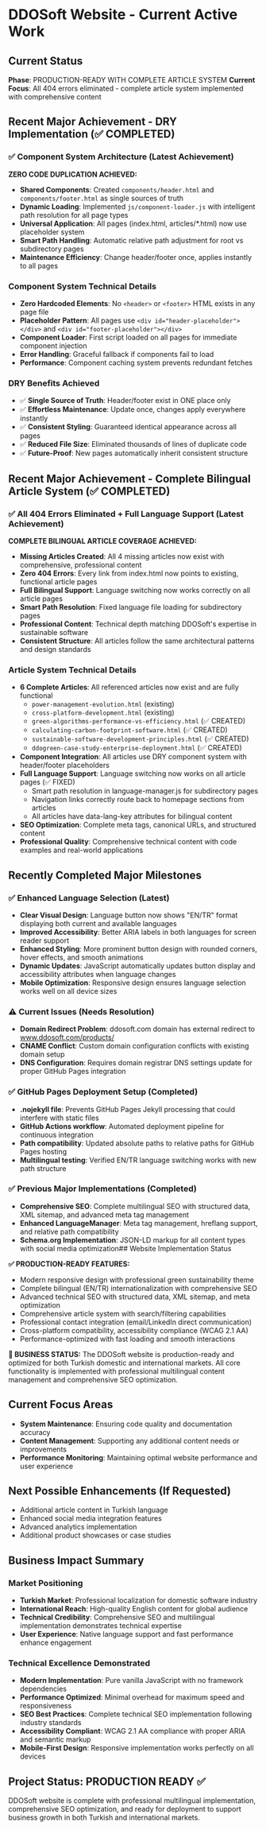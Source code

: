 # DDOSoft Website - Current Active Work

## Current Status
**Phase**: PRODUCTION-READY WITH COMPLETE ARTICLE SYSTEM
**Current Focus**: All 404 errors eliminated - complete article system implemented with comprehensive content

## Recent Major Achievement - DRY Implementation (✅ COMPLETED)

### ✅ Component System Architecture (Latest Achievement)
**ZERO CODE DUPLICATION ACHIEVED:**
- **Shared Components**: Created `components/header.html` and `components/footer.html` as single sources of truth
- **Dynamic Loading**: Implemented `js/component-loader.js` with intelligent path resolution for all page types
- **Universal Application**: All pages (index.html, articles/*.html) now use placeholder system
- **Smart Path Handling**: Automatic relative path adjustment for root vs subdirectory pages
- **Maintenance Efficiency**: Change header/footer once, applies instantly to all pages

### Component System Technical Details
- **Zero Hardcoded Elements**: No `<header>` or `<footer>` HTML exists in any page file
- **Placeholder Pattern**: All pages use `<div id="header-placeholder"></div>` and `<div id="footer-placeholder"></div>`
- **Component Loader**: First script loaded on all pages for immediate component injection
- **Error Handling**: Graceful fallback if components fail to load
- **Performance**: Component caching system prevents redundant fetches

### DRY Benefits Achieved
- ✅ **Single Source of Truth**: Header/footer exist in ONE place only
- ✅ **Effortless Maintenance**: Update once, changes apply everywhere instantly
- ✅ **Consistent Styling**: Guaranteed identical appearance across all pages
- ✅ **Reduced File Size**: Eliminated thousands of lines of duplicate code
- ✅ **Future-Proof**: New pages automatically inherit consistent structure

## Recent Major Achievement - Complete Bilingual Article System (✅ COMPLETED)

### ✅ All 404 Errors Eliminated + Full Language Support (Latest Achievement)
**COMPLETE BILINGUAL ARTICLE COVERAGE ACHIEVED:**
- **Missing Articles Created**: All 4 missing articles now exist with comprehensive, professional content
- **Zero 404 Errors**: Every link from index.html now points to existing, functional article pages
- **Full Bilingual Support**: Language switching now works correctly on all article pages
- **Smart Path Resolution**: Fixed language file loading for subdirectory pages
- **Professional Content**: Technical depth matching DDOSoft's expertise in sustainable software
- **Consistent Structure**: All articles follow the same architectural patterns and design standards

### Article System Technical Details
- **6 Complete Articles**: All referenced articles now exist and are fully functional
  - `power-management-evolution.html` (existing)
  - `cross-platform-development.html` (existing)
  - `green-algorithms-performance-vs-efficiency.html` (✅ CREATED)
  - `calculating-carbon-footprint-software.html` (✅ CREATED)
  - `sustainable-software-development-principles.html` (✅ CREATED)
  - `ddogreen-case-study-enterprise-deployment.html` (✅ CREATED)
- **Component Integration**: All articles use DRY component system with header/footer placeholders
- **Full Language Support**: Language switching now works on all article pages (✅ FIXED)
  - Smart path resolution in language-manager.js for subdirectory pages
  - Navigation links correctly route back to homepage sections from articles
  - All articles have data-lang-key attributes for bilingual content
- **SEO Optimization**: Complete meta tags, canonical URLs, and structured content
- **Professional Quality**: Comprehensive technical content with code examples and real-world applications

## Recently Completed Major Milestones

### ✅ Enhanced Language Selection (Latest)
- **Clear Visual Design**: Language button now shows "EN/TR" format displaying both current and available languages
- **Improved Accessibility**: Better ARIA labels in both languages for screen reader support
- **Enhanced Styling**: More prominent button design with rounded corners, hover effects, and smooth animations
- **Dynamic Updates**: JavaScript automatically updates button display and accessibility attributes when language changes
- **Mobile Optimization**: Responsive design ensures language selection works well on all device sizes

### ⚠️ Current Issues (Needs Resolution)
- **Domain Redirect Problem**: ddosoft.com domain has external redirect to www.ddosoft.com/products/
- **CNAME Conflict**: Custom domain configuration conflicts with existing domain setup
- **DNS Configuration**: Requires domain registrar DNS settings update for proper GitHub Pages integration

### ✅ GitHub Pages Deployment Setup (Completed)
- **.nojekyll file**: Prevents GitHub Pages Jekyll processing that could interfere with static files
- **GitHub Actions workflow**: Automated deployment pipeline for continuous integration
- **Path compatibility**: Updated absolute paths to relative paths for GitHub Pages hosting
- **Multilingual testing**: Verified EN/TR language switching works with new path structure

### ✅ Previous Major Implementations (Completed)
- **Comprehensive SEO**: Complete multilingual SEO with structured data, XML sitemap, and advanced meta tag management
- **Enhanced LanguageManager**: Meta tag management, hreflang support, and relative path compatibility
- **Schema.org Implementation**: JSON-LD markup for all content types with social media optimization## Website Implementation Status

**✅ PRODUCTION-READY FEATURES:**
- Modern responsive design with professional green sustainability theme
- Complete bilingual (EN/TR) internationalization with comprehensive SEO
- Advanced technical SEO with structured data, XML sitemap, and meta optimization
- Comprehensive article system with search/filtering capabilities
- Professional contact integration (email/LinkedIn direct communication)
- Cross-platform compatibility, accessibility compliance (WCAG 2.1 AA)
- Performance-optimized with fast loading and smooth interactions

**🎯 BUSINESS STATUS:**
The DDOSoft website is production-ready and optimized for both Turkish domestic and international markets. All core functionality is implemented with professional multilingual content management and comprehensive SEO optimization.

## Current Focus Areas
- **System Maintenance**: Ensuring code quality and documentation accuracy
- **Content Management**: Supporting any additional content needs or improvements
- **Performance Monitoring**: Maintaining optimal website performance and user experience

## Next Possible Enhancements (If Requested)
- Additional article content in Turkish language
- Enhanced social media integration features
- Advanced analytics implementation
- Additional product showcases or case studies
## Business Impact Summary

### Market Positioning
- **Turkish Market**: Professional localization for domestic software industry
- **International Reach**: High-quality English content for global audience
- **Technical Credibility**: Comprehensive SEO and multilingual implementation demonstrates technical expertise
- **User Experience**: Native language support and fast performance enhance engagement

### Technical Excellence Demonstrated
- **Modern Implementation**: Pure vanilla JavaScript with no framework dependencies
- **Performance Optimized**: Minimal overhead for maximum speed and responsiveness
- **SEO Best Practices**: Complete technical SEO implementation following industry standards
- **Accessibility Compliant**: WCAG 2.1 AA compliance with proper ARIA and semantic markup
- **Mobile-First Design**: Responsive implementation works perfectly on all devices

## Project Status: PRODUCTION READY ✅
DDOSoft website is complete with professional multilingual implementation, comprehensive SEO optimization, and ready for deployment to support business growth in both Turkish and international markets.